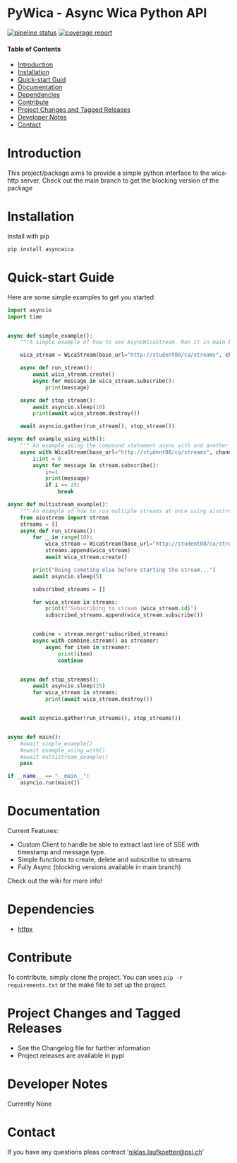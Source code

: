 # PyWica - Async Wica Python API
[![pipeline status](https://git.psi.ch/proscan_data/py-wica/badges/async/pipeline.svg)](https://git.psi.ch/proscan_data/py-wica/-/commits/async)
[![coverage report](https://git.psi.ch/proscan_data/py-wica/badges/async/coverage.svg)](https://git.psi.ch/proscan_data/py-wica/-/commits/async)

#### Table of Contents
- [Introduction](#introduction)
- [Installation](#installation)
- [Quick-start Guid](#quick-start-guide)
- [Documentation](#documentation)
- [Dependencies](#dependencies)
- [Contribute](#contribute)
- [Project Changes and Tagged Releases](#project-changes-and-tagged-releases)
- [Developer Notes](#developer-notes)
- [Contact](#contact)

# Introduction
This project/package aims to provide a simple python interface to the wica-http server.
Check out the main branch to get the blocking version of the package

# Installation
Install with pip
```bash
pip install asyncwica
```
# Quick-start Guide
Here are some simple examples to get you started:
```python
import asyncio
import time


async def simple_example():
    """A simple example of how to use AsyncWicaStream. Run it in main by uncommenting it! """

    wica_stream = WicaStream(base_url="http://student08/ca/streams", channels=["MMAC3:STR:2"])

    async def run_stream():
        await wica_stream.create()
        async for message in wica_stream.subscribe():
            print(message)

    async def stop_stream():
        await asyncio.sleep(10)
        print(await wica_stream.destroy())

    await asyncio.gather(run_stream(), stop_stream())

async def example_using_with():
    """ An example using the compound statement async with and another method to exit the event loop. Run it in main by uncommenting it!"""
    async with WicaStream(base_url="http://student08/ca/streams", channels=["MMAC3:STR:2"]) as stream:
        i:int = 0
        async for message in stream.subscribe():
            i+=1
            print(message)
            if i == 25:
                break

async def multistream_example():
    """ An example of how to run multiple streams at once using aiostream. Run it in main by uncommenting it! """
    from aiostream import stream
    streams = []
    async def run_streams():
        for _ in range(10):
            wica_stream = WicaStream(base_url="http://student08/ca/streams", channels=["MMAC3:STR:2"])
            streams.append(wica_stream)
            await wica_stream.create()

        print("Doing someting else before starting the stream...")
        await asyncio.sleep(5)

        subscribed_streams = []

        for wica_stream in streams:
            print(f"Subscribing to stream {wica_stream.id}")
            subscribed_streams.append(wica_stream.subscribe())


        combine = stream.merge(*subscribed_streams)
        async with combine.stream() as streamer:
            async for item in streamer:
                print(item)
                continue


    async def stop_streams():
        await asyncio.sleep(25)
        for wica_stream in streams:
            print(await wica_stream.destroy())


    await asyncio.gather(run_streams(), stop_streams())


async def main():
    #await simple_example()
    #await example_using_with()
    #await multistream_example()
    pass

if __name__ == "__main__":
    asyncio.run(main())

```

# Documentation
Current Features:
* Custom Client to handle be able to extract last line of SSE with timestamp and message type.
* Simple functions to create, delete and subscribe to streams
* Fully Async (blocking versions available in main branch)

Check out the wiki for more info!

# Dependencies
* [httpx](https://github.com/encode/httpx/)

# Contribute
To contribute, simply clone the project.
You can uses ``` pip -r requirements.txt ``` or the make file to set up the project.


# Project Changes and Tagged Releases
* See the Changelog file for further information
* Project releases are available in pypi

# Developer Notes
Currently None

# Contact
If you have any questions pleas contract 'niklas.laufkoetter@psi.ch'

